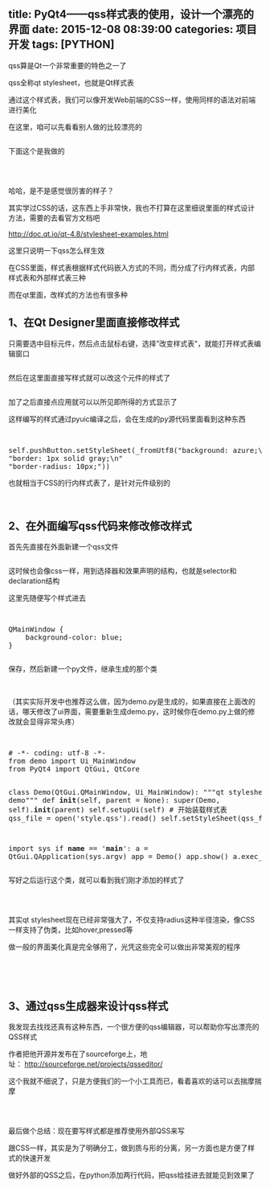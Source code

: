 title: PyQt4——qss样式表的使用，设计一个漂亮的界面
date: 2015-12-08 08:39:00
categories: 项目开发
tags: [PYTHON]
---
<p>
	qss算是Qt一个非常重要的特色之一了
</p>
<p>
	qss全称qt stylesheet，也就是Qt样式表
</p>
<p>
	通过这个样式表，我们可以像开发Web前端的CSS一样，使用同样的语法对前端进行美化
</p>
<p>
	在这里，咱可以先看看别人做的比较漂亮的
</p>
<p>
	<img src="/images/tp_old/image/20151208/20151208163127_43406.png" alt="" /> 
</p>
<p>
	下面这个是我做的
</p>
<p>
	<!--more-->
</p>
<p>
	<br />
</p>
<p>
	<img src="/images/tp_old/image/20151208/20151208163844_31718.png" alt="" /> 
</p>
<p>
	哈哈，是不是感觉很厉害的样子？
</p>
<p>
	其实学过CSS的话，这东西上手非常快，我也不打算在这里细说里面的样式设计方法，需要的去看官方文档吧
</p>
<p>
	<a href="http://doc.qt.io/qt-4.8/stylesheet-examples.html" target="_blank">http://doc.qt.io/qt-4.8/stylesheet-examples.html</a> 
</p>
<p>
	这里只说明一下qss怎么样生效
</p>
<p>
	在CSS里面，样式表根据样式代码嵌入方式的不同，而分成了行内样式表，内部样式表和外部样式表三种
</p>
<p>
	而在qt里面，改样式的方法也有很多种
</p>
<h2>
	1、在Qt Designer里面直接修改样式
</h2>
<p>
	只需要选中目标元件，然后点击鼠标右键，选择”改变样式表"，就能打开样式表编辑窗口
</p>
<p>
	<img src="/images/tp_old/image/20151208/20151208164741_62864.png" alt="" /> 
</p>
<p>
	然后在这里面直接写样式就可以改这个元件的样式了
</p>
<p>
	<img src="/images/tp_old/image/20151208/20151208164938_78903.png" alt="" /> 
</p>
<p>
	加了之后直接点应用就可以以所见即所得的方式显示了
</p>
<p>
	这样编写的样式通过pyuic编译之后，会在生成的py源代码里面看到这种东西
</p>
<p>
	<br />
</p>
<pre class="brush:python; toolbar:false;">self.pushButton.setStyleSheet(_fromUtf8("background: azure;\n"
"border: 1px solid gray;\n"
"border-radius: 10px;"))</pre>
也就相当于CSS的行内样式表了，是针对元件级别的
<p>
	<br />
</p>
<h2>
	2、在外面编写qss代码来修改修改样式
</h2>
<p>
	首先先直接在外面新建一个qss文件
</p>
<p>
	<img src="/images/tp_old/image/20151208/20151208170657_11685.png" alt="" /> 
</p>
<p>
	这时候也会像css一样，用到选择器和效果声明的结构，也就是selector和declaration结构
</p>
<p>
	这里先随便写个样式进去
</p>
<p>
	<br />
</p>
<pre class="brush:css; toolbar:false;">QMainWindow {
    background-color: blue;
}</pre>
<p>
	<img src="/images/tp_old/image/20151208/20151208171156_47374.png" alt="" /> 
</p>
保存，然后新建一个py文件，继承生成的那个类
<p>
	<br />
</p>
<p>
	（其实实际开发中也推荐这么做，因为demo.py是生成的，如果直接在上面改的话，哪天修改了ui界面，需要重新生成demo.py，这时候你在demo.py上做的修改就会显得非常头疼）
</p>
<p>
	<br />
</p>
<pre class="brush:python; toolbar:false;"># -*- coding: utf-8 -*-
from demo import Ui_MainWindow
from PyQt4 import QtGui, QtCore

class Demo(QtGui.QMainWindow, Ui_MainWindow):
    """qt stylesheet demo"""
    def __init__(self, parent = None):
        super(Demo, self).__init__(parent)
        self.setupUi(self)
        # 开始装载样式表
        qss_file = open('style.qss').read()
        self.setStyleSheet(qss_file)

import sys
if __name__ == '__main__':
    a = QtGui.QApplication(sys.argv)
    app = Demo()
    app.show()
    a.exec_()</pre>
写好之后运行这个类，就可以看到我们刚才添加的样式了
<p>
	<br />
</p>
<p>
	<img src="/images/tp_old/image/20151208/20151208173831_48737.png" alt="" /> 
</p>
<p>
	其实qt stylesheet现在已经非常强大了，不仅支持radius这种半径渲染，像CSS一样支持了伪类，比如hover,pressed等
</p>
<p>
	做一般的界面美化真是完全够用了，光凭这些完全可以做出非常美观的程序
</p>
<p>
	<br />
</p>
<p>
	<br />
</p>
<h2>
	3、通过qss生成器来设计qss样式
</h2>
<p>
	我发现去找找还真有这种东西，一个很方便的qss编辑器，可以帮助你写出漂亮的QSS样式
</p>
<p>
	作者把他开源并发布在了sourceforge上，地址：&nbsp;<a href="http://sourceforge.net/projects/qsseditor/" target="_blank">http://sourceforge.net/projects/qsseditor/</a> 
</p>
<p>
	这个我就不细说了，只是方便我们的一个小工具而已，看着喜欢的话可以去揣摩揣摩
</p>
<p>
	<img src="/images/tp_old/image/20151208/20151208175053_25935.jpg" alt="" /> 
</p>
<p>
	<br />
</p>
<p>
	最后做个总结：现在要写样式都是推荐使用外部QSS来写
</p>
<p>
	跟CSS一样，其实是为了明确分工，做到质与形的分离，另一方面也是方便了样式的快速开发
</p>
<p>
	做好外部的QSS之后，在python添加两行代码，把qss给挂进去就能见到效果了
</p>